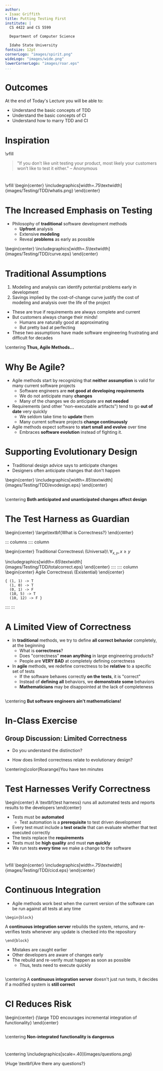 ```yaml
---
author:
- Isaac Griffith
title: Putting Testing First
institute: |
  CS 4422 and CS 5599

  Department of Computer Science

  Idaho State University
fontsize: 12pt
cornerLogo: "images/spirit.png"
wideLogo: "images/wide.png"
lowerCornerLogo: "images/roar.eps"
...
```


# Outcomes

At the end of Today's Lecture you will be able to:

* Understand the basic concepts of TDD
* Understand the basic concepts of CI
* Understand how to marry TDD and CI

# Inspiration

\vfill
> "If you don’t like unit testing your product, most likely your customers won’t like to test it either." –  Anonymous

#

\vfill
\begin{center}
\includegraphics[width=.75\textwidth]{images/Testing/TDD/whatis.png}
\end{center}

# The Increased Emphasis on Testing

* Philosophy of **traditional** software development methods
  - **Upfront** analysis
  - Extensive **modeling**
  - Reveal **problems** as early as possible

\begin{center}
\includegraphics[width=.5\textwidth]{images/Testing/TDD/curve.eps}
\end{center}

# Traditional Assumptions

1. Modeling and analysis can identify potential problems early in development
2. Savings implied by the cost-of-change curve justify the cost of modeling and analysis over the life of the project

* These are true if requirements are always complete and current
* But customers always change their minds!
  - Humans are naturally good at approximating
  - But pretty bad at perfecting
* These two assumptions have made software engineering frustrating and difficult for decades

\centering
**Thus, Agile Methods...**

# Why Be Agile?

* Agile methods start by recognizing that **neither assumption** is valid for many current software projects
  - Software engineers are **not good at developing requirements**
  - We do not anticipate many **changes**
  - Many of the changes we do anticipate are **not needed**
* Requirements (and other "non-executable artifacts") tend to go **out of date** very quickly
  - We seldom take time to **update** them
  - Many current software projects **change continuously**
* Agile methods expect software to **start small and evolve** over time
  - Embraces **software evolution** instead of fighting it.

# Supporting Evolutionary Design

* Traditional design advice says to anticipate changes
* Designers often anticipate changes that don't happen

\begin{center}
\includegraphics[width=.85\textwidth]{images/Testing/TDD/evodesign.eps}
\end{center}

##

\centering
**Both anticipated and unanticipated changes affect design**

# The Test Harness as Guardian

\begin{center}
\large\textbf{What is Correctness?}
\end{center}

::: columns
:::: column

\begin{center}
Traditional Correctness\\
(Universal)\\
$\forall_{x, y}, x \geq y$

\includegraphics[width=.65\textwidth]{images/Testing/TDD/totalcorrect.eps}
\end{center}
::::
:::: column
\begin{center}
Agile Correctness\\
(Existential)
\end{center}

```
{ (1, 1) -> T
  (1, 0) -> T
  (0, 1) -> F
  (10, 5) -> T
  (10, 12) -> F }
```
::::
:::

# A Limited View of Correctness

* In **traditional** methods, we try to define **all correct behavior** completely, at the beginning
  - What is **correctness**?
  - Does "correctness" **mean anything** in large engineering products?
  - People are **VERY BAD** at completely defining correctness
* In **agile** methods, we redefine correctness to be **relative** to a specific set of tests
  - If the software behaves correctly **on the tests**, it is "correct"
  - Instead of **defining all** behaviors, we **demonstrate some** behaviors
  - **Mathematicians** may be disappointed at the lack of completeness

##

\centering
**But software engineers ain't mathematicians!**

# In-Class Exercise

## Group Discussion: **Limited Correctness**

* Do you understand the distinction?

* How does limited correctness relate to evolutionary design?

\centering\color{Roarange}You have ten minutes

# Test Harnesses Verify Correctness

\begin{center}
A \textbf{test harness} runs all automated tests and reports results to the developers
\end{center}

* Tests must be **automated**
  - Test automation is a **prerequisite** to test driven development
* Every test must include a **test oracle** that can evaluate whether that test executed correctly
* The tests replace the **requirements**
* Tests must be **high quality** and must **run quickly**
* We run tests **every time** we make a change to the software

#

\vfill
\begin{center}
\includegraphics[width=.75\textwidth]{images/Testing/TDD/cicd.eps}
\end{center}

# Continuous Integration

* Agile methods work best when the current version of the software can be run against all tests at any time

```{=latex}
\begin{block}
```
A **continuous integration server** rebuilds the system, returns, and re-verifies tests whenever any update is checked into the repository
```{=latex}
\end{block}
```

* Mistakes are caught earlier
* Other developers are aware of changes early
* The rebuild and re-verify must happen as soon as possible
  - Thus, tests need to execute quickly

##

\centering
A **continuous integration server** doesn't just run tests, it decides if a modified system is **still correct**

# CI Reduces Risk

\begin{center}
{\large TDD encourages incremental integration of functionality}
\end{center}

##

\centering
**Non-integrated functionality is dangerous**

#

\centering
\includegraphics[scale=.40]{images/questions.png}

\Huge \textbf{Are there any questions?}
